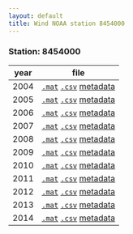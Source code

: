 ```yaml
---
layout: default
title: Wind NOAA station 8454000
---
```


### Station: 8454000

year | file
------|------
2004  |[``.mat``](Data/wind/8454000/2004/wind_2004_8454000.mat) [``.csv``](Data/wind/8454000/2004/wind_2004_8454000.csv) [metadata](Data/wind/8454000/2004/README_wind_2004_8454000.json)
2005  |[``.mat``](Data/wind/8454000/2005/wind_2005_8454000.mat) [``.csv``](Data/wind/8454000/2005/wind_2005_8454000.csv) [metadata](Data/wind/8454000/2005/README_wind_2005_8454000.json)
2006  |[``.mat``](Data/wind/8454000/2006/wind_2006_8454000.mat) [``.csv``](Data/wind/8454000/2006/wind_2006_8454000.csv) [metadata](Data/wind/8454000/2006/README_wind_2006_8454000.json)
2007  |[``.mat``](Data/wind/8454000/2007/wind_2007_8454000.mat) [``.csv``](Data/wind/8454000/2007/wind_2007_8454000.csv) [metadata](Data/wind/8454000/2007/README_wind_2007_8454000.json)
2008  |[``.mat``](Data/wind/8454000/2008/wind_2008_8454000.mat) [``.csv``](Data/wind/8454000/2008/wind_2008_8454000.csv) [metadata](Data/wind/8454000/2008/README_wind_2008_8454000.json)
2009  |[``.mat``](Data/wind/8454000/2009/wind_2009_8454000.mat) [``.csv``](Data/wind/8454000/2009/wind_2009_8454000.csv) [metadata](Data/wind/8454000/2009/README_wind_2009_8454000.json)
2010  |[``.mat``](Data/wind/8454000/2010/wind_2010_8454000.mat) [``.csv``](Data/wind/8454000/2010/wind_2010_8454000.csv) [metadata](Data/wind/8454000/2010/README_wind_2010_8454000.json)
2011  |[``.mat``](Data/wind/8454000/2011/wind_2011_8454000.mat) [``.csv``](Data/wind/8454000/2011/wind_2011_8454000.csv) [metadata](Data/wind/8454000/2011/README_wind_2011_8454000.json)
2012  |[``.mat``](Data/wind/8454000/2012/wind_2012_8454000.mat) [``.csv``](Data/wind/8454000/2012/wind_2012_8454000.csv) [metadata](Data/wind/8454000/2012/README_wind_2012_8454000.json)
2013  |[``.mat``](Data/wind/8454000/2013/wind_2013_8454000.mat) [``.csv``](Data/wind/8454000/2013/wind_2013_8454000.csv) [metadata](Data/wind/8454000/2013/README_wind_2013_8454000.json)
2014  |[``.mat``](Data/wind/8454000/2014/wind_2014_8454000.mat) [``.csv``](Data/wind/8454000/2014/wind_2014_8454000.csv) [metadata](Data/wind/8454000/2014/README_wind_2014_8454000.json)
